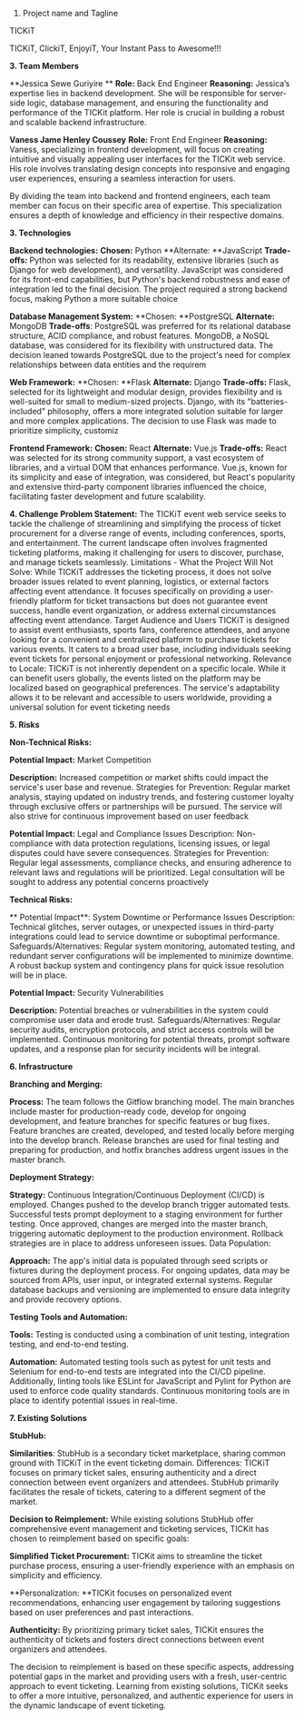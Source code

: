 1. Project name and Tagline

TICKiT

TICKiT, ClickiT, EnjoyiT, Your Instant Pass to Awesome!!!

**3. Team Members**

**Jessica Sewe Guriyire **
**Role:** Back End Engineer 
**Reasoning:** Jessica’s expertise lies in backend development. She will be responsible for server-side logic, database management, and ensuring the functionality and performance of the TICKit platform. Her role is crucial in building a robust and scalable backend infrastructure.

**Vaness Jame Henley Coussey**
**Role:** Front End Engineer 
**Reasoning:** Vaness, specializing in frontend development, will focus on creating intuitive and visually appealing user interfaces for the TICKit web service. His role involves translating design concepts into responsive and engaging user experiences, ensuring a seamless interaction for users.

By dividing the team into backend and frontend engineers, each team member can focus on their specific area of expertise. This specialization ensures a depth of knowledge and efficiency in their respective domains.

**3. Technologies**

**Backend technologies:**
**Chosen:** Python
**Alternate: **JavaScript
**Trade-offs:** Python was selected for its readability, extensive libraries (such as Django for web development), and versatility. JavaScript was considered for its front-end capabilities, but Python's backend robustness and ease of integration led to the final decision. The project required a strong backend focus, making Python a more suitable choice


**Database Management System:**
**Chosen: **PostgreSQL
**Alternate:** MongoDB
**Trade-offs**: PostgreSQL was preferred for its relational database structure, ACID compliance, and robust features. MongoDB, a NoSQL database, was considered for its flexibility with unstructured data. The decision leaned towards PostgreSQL due to the project's need for complex relationships between data entities and the requirem




**Web Framework:**
**Chosen: **Flask
**Alternate:** Django
**Trade-offs:** Flask, selected for its lightweight and modular design, provides flexibility and is well-suited for small to medium-sized projects. Django, with its "batteries-included" philosophy, offers a more integrated solution suitable for larger and more complex applications. The decision to use Flask was made to prioritize simplicity, customiz



**Frontend Framework:**
**Chosen:** React
**Alternate:** Vue.js
**Trade-offs:** React was selected for its strong community support, a vast ecosystem of libraries, and a virtual DOM that enhances performance. Vue.js, known for its simplicity and ease of integration, was considered, but React's popularity and extensive third-party component libraries influenced the choice, facilitating faster development and future scalability.


**4. Challenge**
**Problem Statement:**
The TICKiT event web service seeks to tackle the challenge of streamlining and simplifying the process of ticket procurement for a diverse range of events, including conferences, sports, and entertainment. The current landscape often involves fragmented ticketing platforms, making it challenging for users to discover, purchase, and manage tickets seamlessly.
Limitations - What the Project Will Not Solve:
While TICKiT addresses the ticketing process, it does not solve broader issues related to event planning, logistics, or external factors affecting event attendance. It focuses specifically on providing a user-friendly platform for ticket transactions but does not guarantee event success, handle event organization, or address external circumstances affecting event attendance.
Target Audience and Users
TICKiT is designed to assist event enthusiasts, sports fans, conference attendees, and anyone looking for a convenient and centralized platform to purchase tickets for various events. It caters to a broad user base, including individuals seeking event tickets for personal enjoyment or professional networking.
Relevance to Locale:
TICKiT is not inherently dependent on a specific locale. While it can benefit users globally, the events listed on the platform may be localized based on geographical preferences. The service's adaptability allows it to be relevant and accessible to users worldwide, providing a universal solution for event ticketing needs


**5. Risks**

**Non-Technical Risks:**

**Potential Impact:** Market Competition


**Description:** Increased competition or market shifts could impact the service's user base and revenue.
Strategies for Prevention: Regular market analysis, staying updated on industry trends, and fostering customer loyalty through exclusive offers or partnerships will be pursued. The service will also strive for continuous improvement based on user feedback

**Potential Impact:** Legal and Compliance Issues
Description: Non-compliance with data protection regulations, licensing issues, or legal disputes could have severe consequences.
Strategies for Prevention: Regular legal assessments, compliance checks, and ensuring adherence to relevant laws and regulations will be prioritized. Legal consultation will be sought to address any potential concerns proactively


**Technical Risks:**
 
** Potential Impact**: System Downtime or Performance Issues Description: Technical glitches, server outages, or unexpected issues in third-party integrations could lead to service downtime or suboptimal performance. 
Safeguards/Alternatives: Regular system monitoring, automated testing, and redundant server configurations will be implemented to minimize downtime. A robust backup system and contingency plans for quick issue resolution will be in place.

**Potential Impact:** Security Vulnerabilities

**Description:** Potential breaches or vulnerabilities in the system could compromise user data and erode trust.
Safeguards/Alternatives: Regular security audits, encryption protocols, and strict access controls will be implemented. Continuous monitoring for potential threats, prompt software updates, and a response plan for security incidents will be integral.

**6. Infrastructure**

**Branching and Merging:**

**Process:** The team follows the Gitflow branching model. The main branches include master for production-ready code, develop for ongoing development, and feature branches for specific features or bug fixes. Feature branches are created, developed, and tested locally before merging into the develop branch. Release branches are used for final testing and preparing for production, and hotfix branches address urgent issues in the master branch.

**Deployment Strategy:**

**Strategy:** Continuous Integration/Continuous Deployment (CI/CD) is employed. Changes pushed to the develop branch trigger automated tests. Successful tests prompt deployment to a staging environment for further testing. Once approved, changes are merged into the master branch, triggering automatic deployment to the production environment. Rollback strategies are in place to address unforeseen issues.
Data Population:

**Approach:** The app's initial data is populated through seed scripts or fixtures during the deployment process. For ongoing updates, data may be sourced from APIs, user input, or integrated external systems. Regular database backups and versioning are implemented to ensure data integrity and provide recovery options.

**Testing Tools and Automation:**

**Tools:** Testing is conducted using a combination of unit testing, integration testing, and end-to-end testing.

**Automation:** Automated testing tools such as pytest for unit tests and Selenium for end-to-end tests are integrated into the CI/CD pipeline. Additionally, linting tools like ESLint for JavaScript and Pylint for Python are used to enforce code quality standards. Continuous monitoring tools are in place to identify potential issues in real-time.

**7. Existing Solutions**

**StubHub:**

**Similarities**: StubHub is a secondary ticket marketplace, sharing common ground with TICKiT in the event ticketing domain.
Differences: TICKiT focuses on primary ticket sales, ensuring authenticity and a direct connection between event organizers and attendees. StubHub primarily facilitates the resale of tickets, catering to a different segment of the market.


**Decision to Reimplement:**
While existing solutions StubHub offer comprehensive event management and ticketing services, TICKit has chosen to reimplement based on specific goals:

**Simplified Ticket Procurement:** TICKit aims to streamline the ticket purchase process, ensuring a user-friendly experience with an emphasis on simplicity and efficiency.

**Personalization: **TICKit focuses on personalized event recommendations, enhancing user engagement by tailoring suggestions based on user preferences and past interactions.

**Authenticity:** By prioritizing primary ticket sales, TICKit ensures the authenticity of tickets and fosters direct connections between event organizers and attendees.

The decision to reimplement is based on these specific aspects, addressing potential gaps in the market and providing users with a fresh, user-centric approach to event ticketing. Learning from existing solutions, TICKit seeks to offer a more intuitive, personalized, and authentic experience for users in the dynamic landscape of event ticketing.
